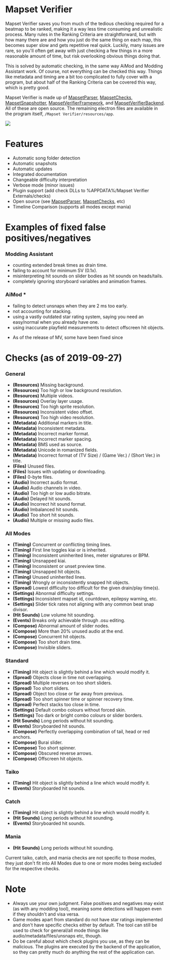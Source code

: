 # Mapset Verifier
Mapset Verifier saves you from much of the tedious checking required for a beatmap to be ranked, making it a way less time consuming and unrealistic process. Many rules in the Ranking Criteria are straightforward, but with how many there are and how you just do the same thing on each map, this becomes super slow and gets repetitive real quick. Luckily, many issues are rare, so you'll often get away with just checking a few things in a more reasonable amount of time, but risk overlooking obvious things doing that.

This is solved by automatic checking, in the same way AiMod and Modding Assistant work. Of course, not everything can be checked this way. Things like metadata and timing are a bit too complicated to fully cover with a program, but about half of the Ranking Criteria can be covered this way, which is pretty good.

Mapset Verifier is made up of [MapsetParser](https://github.com/Naxesss/MapsetParser), [MapsetChecks](https://github.com/Naxesss/MapsetChecks), [MapsetSnapshotter](https://github.com/Naxesss/MapsetSnapshotter), [MapsetVerifierFramework](https://github.com/Naxesss/MapsetVerifierFramework), and [MapsetVerifierBackend](https://github.com/Naxesss/MapsetVerifierBackend). All of these are open source. The remaining electron files are available in the program itself, `/Mapset Verifier/resources/app`.

![](https://i.imgur.com/F6HhxPU.gif)

# Features
- Automatic song folder detection
- Automatic snapshots
- Automatic updates
- Integrated documentation
- Changeable difficulty interpretation
- Verbose mode (minor issues)
- Plugin support (add check DLLs to %APPDATA%/Mapset Verifier Externals/checks)
- Open source (see [MapsetParser](https://github.com/Naxesss/MapsetParser), [MapsetChecks](https://github.com/Naxesss/MapsetChecks), etc)
- Timeline Comparison (supports all modes except mania)

# Examples of fixed false positives/negatives
### Modding Assistant
- counting extended break times as drain time.
- failing to account for minimum SV (0.1x).
- misinterpreting hit sounds on slider bodies as hit sounds on heads/tails.
- completely ignoring storyboard variables and animation frames.

### AiMod *
- failing to detect unsnaps when they are 2 ms too early.
- not accounting for stacking.
- using a vastly outdated star rating system, saying you need an easy/normal when you already have one.
- using inaccurate playfield measurements to detect offscreen hit objects.

* As of the release of MV, some have been fixed since

# Checks (as of 2019-09-27)
### General
- **(Resources)** Missing background.
- **(Resources)** Too high or low background resolution.
- **(Resources)** Multiple videos.
- **(Resources)** Overlay layer usage.
- **(Resources)** Too high sprite resolution.
- **(Resources)** Inconsistent video offset.
- **(Resources)** Too high video resolution.
- **(Metadata)** Additional markers in title.
- **(Metadata)** Inconsistent metadata.
- **(Metadata)** Incorrect marker format.
- **(Metadata)** Incorrect marker spacing.
- **(Metadata)** BMS used as source.
- **(Metadata)** Unicode in romanized fields.
- **(Metadata)** Incorrect format of (TV Size) / (Game Ver.) / (Short Ver.) in title.
- **(Files)** Unused files.
- **(Files)** Issues with updating or downloading.
- **(Files)** 0-byte files.
- **(Audio)** Incorrect audio format.
- **(Audio)** Audio channels in video.
- **(Audio)** Too high or low audio bitrate.
- **(Audio)** Delayed hit sounds.
- **(Audio)** Incorrect hit sound format.
- **(Audio)** Imbalanced hit sounds.
- **(Audio)** Too short hit sounds.
- **(Audio)** Multiple or missing audio files.
### All Modes
- **(Timing)** Concurrent or conflicting timing lines.
- **(Timing)** First line toggles kiai or is inherited.
- **(Timing)** Inconsistent uninherited lines, meter signatures or BPM.
- **(Timing)** Unsnapped kiai.
- **(Timing)** Inconsistent or unset preview time.
- **(Timing)** Unsnapped hit objects.
- **(Timing)** Unused uninherited lines.
- **(Timing)** Wrongly or inconsistently snapped hit objects.
- **(Spread)** Lowest difficulty too difficult for the given drain/play time(s).
- **(Settings)** Abnormal difficulty settings.
- **(Settings)** Inconsistent mapset id, countdown, epilepsy warning, etc.
- **(Settings)** Slider tick rates not aligning with any common beat snap divisor.
- **(Hit Sounds)** Low volume hit sounding.
- **(Events)** Breaks only achievable through .osu editing.
- **(Compose)** Abnormal amount of slider nodes.
- **(Compose)** More than 20% unused audio at the end.
- **(Compose)** Concurrent hit objects.
- **(Compose)** Too short drain time.
- **(Compose)** Invisible sliders.
### Standard
- **(Timing)** Hit object is slightly behind a line which would modify it.
- **(Spread)** Objects close in time not overlapping.
- **(Spread)** Multiple reverses on too short sliders.
- **(Spread)** Too short sliders.
- **(Spread)** Object too close or far away from previous.
- **(Spread)** Too short spinner time or spinner recovery time.
- **(Spread)** Perfect stacks too close in time.
- **(Settings)** Default combo colours without forced skin.
- **(Settings)** Too dark or bright combo colours or slider borders.
- **(Hit Sounds)** Long periods without hit sounding.
- **(Events)** Storyboarded hit sounds.
- **(Compose)** Perfectly overlapping combination of tail, head or red anchors.
- **(Compose)** Burai slider.
- **(Compose)** Too short spinner.
- **(Compose)** Obscured reverse arrows.
- **(Compose)** Offscreen hit objects.
### Taiko
- **(Timing)** Hit object is slightly behind a line which would modify it.
- **(Events)** Storyboarded hit sounds.
### Catch
- **(Timing)** Hit object is slightly behind a line which would modify it.
- **(Hit Sounds)** Long periods without hit sounding.
- **(Events)** Storyboarded hit sounds.
### Mania
- **(Hit Sounds)** Long periods without hit sounding.

Current taiko, catch, and mania checks are not specific to those modes, they just don't fit into All Modes due to one or more modes being excluded for the respective checks.

# Note
- Always use your own judgment. False positives and negatives may exist (as with any modding tool), meaning some detections will happen even if they shouldn't and visa versa.
- Game modes apart from standard do not have star ratings implemented and don't have specific checks either by default. The tool can still be used to check for general/all mode things like audio/metadata/files/unsnaps etc, though.
- Do be careful about which check plugins you use, as they can be malicious. The plugins are executed by the backend of the application, so they can pretty much do anything the rest of the application can.
